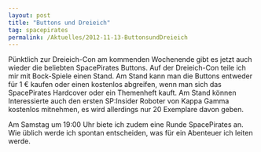 ```yaml
---
layout: post
title: "Buttons und Dreieich"
tag: spacepirates
permalink: /Aktuelles/2012-11-13-ButtonsundDreieich
---
```


<div>
Pünktlich zur Dreieich-Con am kommenden Wochenende gibt es jetzt auch wieder die beliebten SpacePirates Buttons. Auf der Dreieich-Con teile ich mir mit Bock-Spiele einen Stand. Am Stand kann man die Buttons entweder für 1 &euro; kaufen oder einen kostenlos abgreifen, wenn man sich das SpacePirates Hardcover oder ein Themenheft kauft. Am Stand können Interessierte auch den ersten SP:Insider Roboter von Kappa Gamma kostenlos mitnehmen, es wird allerdings nur 20 Exemplare davon geben.

Am Samstag um 19:00 Uhr biete ich zudem eine Runde SpacePirates an. Wie üblich werde ich spontan entscheiden, was für ein Abenteuer ich leiten werde.

</div>

